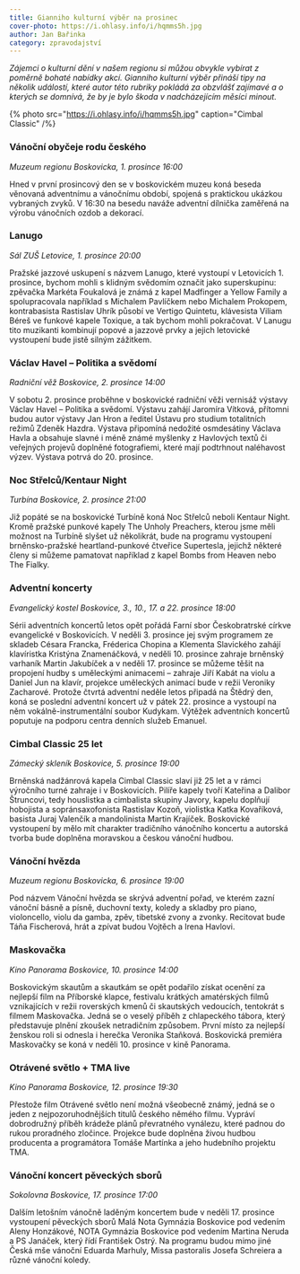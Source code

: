 ```yaml
---
title: Gianniho kulturní výběr na prosinec
cover-photo: https://i.ohlasy.info/i/hqmms5h.jpg
author: Jan Bařinka
category: zpravodajství
---
```


*Zájemci o kulturní dění v našem regionu si můžou obvykle vybírat z poměrně bohaté nabídky akcí. Gianniho kulturní výběr přináší tipy na několik událostí, které autor této rubriky pokládá za obzvlášť zajímavé a o kterých se domnívá, že by je bylo škoda v nadcházejícím měsíci minout.*

{% photo src="https://i.ohlasy.info/i/hqmms5h.jpg" caption="Cimbal Classic" /%}

### Vánoční obyčeje rodu českého

*Muzeum regionu Boskovicka, 1. prosince 16:00*

Hned v první prosincový den se v boskovickém muzeu koná beseda věnovaná adventnímu a vánočnímu období, spojená s praktickou ukázkou vybraných zvyků. V 16:30 na besedu naváže adventní dílnička zaměřená na výrobu vánočních ozdob a dekorací.

### Lanugo

*Sál ZUŠ Letovice, 1. prosince 20:00*

Pražské jazzové uskupení s názvem Lanugo, které vystoupí v Letovicích 1. prosince, bychom mohli s klidným svědomím označit jako superskupinu: zpěvačka Markéta Foukalová je známá z kapel Madfinger a Yellow Family a spolupracovala například s Michalem Pavlíčkem nebo Michalem Prokopem, kontrabasista Rastislav Uhrík působí ve Vertigo Quintetu, klávesista Viliam Béreš ve funkové kapele Toxique, a tak bychom mohli pokračovat. V Lanugu tito muzikanti kombinují popové a jazzové prvky a jejich letovické vystoupení bude jistě silným zážitkem.

### Václav Havel – Politika a svědomí

*Radniční věž Boskovice, 2. prosince 14:00*

V sobotu 2. prosince proběhne v boskovické radniční věži vernisáž výstavy Václav Havel – Politika a svědomí. Výstavu zahájí Jaromíra Vítková, přítomni budou autor výstavy Jan Hron a ředitel Ústavu pro studium totalitních režimů Zdeněk Hazdra. Výstava připomíná nedožité osmdesátiny Václava Havla a obsahuje slavné i méně známé myšlenky z Havlových textů či veřejných projevů doplněné fotografiemi, které mají podtrhnout naléhavost výzev. Výstava potrvá do 20. prosince.

### Noc Střelců/Kentaur Night

*Turbína Boskovice, 2. prosince 21:00*

Již popáté se na boskovické Turbíně koná Noc Střelců neboli Kentaur Night. Kromě pražské punkové kapely The Unholy Preachers, kterou jsme měli možnost na Turbíně slyšet už několikrát, bude na programu vystoupení brněnsko-pražské heartland-punkové čtveřice Supertesla, jejichž některé členy si můžeme pamatovat například z kapel Bombs from Heaven nebo The Fialky.

### Adventní koncerty

*Evangelický kostel Boskovice, 3., 10., 17. a 22. prosince 18:00*

Sérii adventních koncertů letos opět pořádá Farní sbor Českobratrské církve evangelické v Boskovicích. V neděli 3. prosince jej svým programem ze skladeb Césara Francka, Fréderica Chopina a Klementa Slavického zahájí klavíristka Kristýna Znamenáčková, v neděli 10. prosince zahraje brněnský varhaník Martin Jakubíček a v neděli 17. prosince se můžeme těšit na propojení hudby s uměleckými animacemi – zahraje Jiří Kabát na violu a Daniel Jun na klavír, projekce uměleckých animací bude v režii Veroniky Zacharové. Protože čtvrtá adventní neděle letos připadá na Štědrý den, koná se poslední adventní koncert už v pátek 22. prosince a vystoupí na něm vokálně-instrumentální soubor Kudykam. Výtěžek adventních koncertů poputuje na podporu centra denních služeb Emanuel.

### Cimbal Classic 25 let

*Zámecký skleník Boskovice, 5. prosince 19:00*

Brněnská nadžánrová kapela Cimbal Classic slaví již 25 let a v rámci výročního turné zahraje i v Boskovicích. Pilíře kapely tvoří Kateřina a Dalibor Štruncovi, tedy houslistka a cimbalista skupiny Javory, kapelu doplňují hobojista a sopránsaxofonista Rastislav Kozoň, violistka Katka Kovaříková, basista Juraj Valenčík a mandolinista Martin Krajíček. Boskovické vystoupení by mělo mít charakter tradičního vánočního koncertu a autorská tvorba bude doplněna moravskou a českou vánoční hudbou.

### Vánoční hvězda

*Muzeum regionu Boskovicka, 6. prosince 19:00*

Pod názvem Vánoční hvězda se skrývá adventní pořad, ve kterém zazní vánoční básně a písně, duchovní texty, koledy a skladby pro piano, violoncello, violu da gamba, zpěv, tibetské zvony a zvonky. Recitovat bude Táňa Fischerová, hrát a zpívat budou Vojtěch a Irena Havlovi.

### Maskovačka

*Kino Panorama Boskovice, 10. prosince 14:00*

Boskovickým skautům a skautkám se opět podařilo získat ocenění za nejlepší film na Příborské klapce, festivalu krátkých amatérských filmů vznikajících v režii roverských kmenů či skautských vedoucích, tentokrát s filmem Maskovačka. Jedná se o veselý příběh z chlapeckého tábora, který představuje plnění zkoušek netradičním způsobem. První místo za nejlepší ženskou roli si odnesla i herečka Veronika Staňková. Boskovická premiéra Maskovačky se koná v neděli 10. prosince v kině Panorama.

### Otrávené světlo + TMA live

*Kino Panorama Boskovice, 12. prosince 19:30*

Přestože film Otrávené světlo není možná všeobecně známý, jedná se o jeden z nejpozoruhodnějších titulů českého němého filmu. Vypráví dobrodružný příběh krádeže plánů převratného vynálezu, které padnou do rukou proradného zločince. Projekce bude doplněna živou hudbou producenta a programátora Tomáše Martínka a jeho hudebního projektu TMA.

### Vánoční koncert pěveckých sborů

*Sokolovna Boskovice, 17. prosince 17:00*

Dalším letošním vánočně laděným koncertem bude v neděli 17. prosince vystoupení pěveckých sborů Malá Nota Gymnázia Boskovice pod vedením Aleny Honzákové, NOTA Gymnázia Boskovice pod vedením Martina Neruda a PS Janáček, který řídí František Ostrý. Na programu budou mimo jiné Česká mše vánoční Eduarda Marhuly, Missa pastoralis Josefa Schreiera a různé vánoční koledy.
